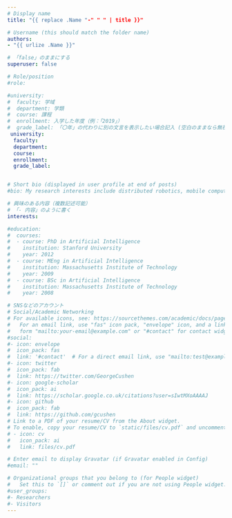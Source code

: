 ```yaml
---
# Display name
title: "{{ replace .Name "-" " " | title }}"

# Username (this should match the folder name)
authors:
- "{{ urlize .Name }}"

# 「false」のままにする
superuser: false

# Role/position
#role:

#university:
#  faculty: 学域
#  department: 学類
#  course: 課程
#  enrollment: 入学した年度（例：「2019」）
#  grade_label: 「〇年」の代わりに別の文言を表示したい場合記入 (空白のままなら無視される)
 university:
  faculty: 
  department: 
  course: 
  enrollment: 
  grade_label: 


# Short bio (displayed in user profile at end of posts)
#bio: My research interests include distributed robotics, mobile computing and programmable matter.

# 興味のある内容（複数記述可能）
# 「- 内容」のように書く
interests:

#education:
#  courses:
#  - course: PhD in Artificial Intelligence
#    institution: Stanford University
#    year: 2012
#  - course: MEng in Artificial Intelligence
#    institution: Massachusetts Institute of Technology
#    year: 2009
#  - course: BSc in Artificial Intelligence
#    institution: Massachusetts Institute of Technology
#    year: 2008

# SNSなどのアカウント
# Social/Academic Networking
# For available icons, see: https://sourcethemes.com/academic/docs/page-builder/#icons
#   For an email link, use "fas" icon pack, "envelope" icon, and a link in the
#   form "mailto:your-email@example.com" or "#contact" for contact widget.
#social:
#- icon: envelope
#  icon_pack: fas
#  link: '#contact'  # For a direct email link, use "mailto:test@example.org".
#- icon: twitter
#  icon_pack: fab
#  link: https://twitter.com/GeorgeCushen
#- icon: google-scholar
#  icon_pack: ai
#  link: https://scholar.google.co.uk/citations?user=sIwtMXoAAAAJ
#- icon: github
#  icon_pack: fab
#  link: https://github.com/gcushen
# Link to a PDF of your resume/CV from the About widget.
# To enable, copy your resume/CV to `static/files/cv.pdf` and uncomment the lines below.
# - icon: cv
#   icon_pack: ai
#   link: files/cv.pdf

# Enter email to display Gravatar (if Gravatar enabled in Config)
#email: ""

# Organizational groups that you belong to (for People widget)
#   Set this to `[]` or comment out if you are not using People widget.
#user_groups:
#- Researchers
#- Visitors
---
```

